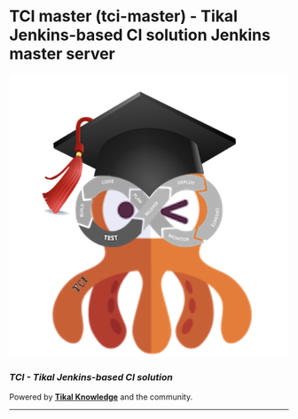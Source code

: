 # TCI master (tci-master) - Tikal Jenkins-based CI solution Jenkins master server
![tci-master](src/resources/images/tci-master.png)

### ***TCI - Tikal Jenkins-based CI solution***

Powered by **[Tikal Knowledge](http://www.tikalk.com)** and the community.
<hr/>
